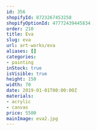 ```yaml
---
id: 356
shopifyId: 8723267453258
shopifyOptionId: 47772439445834
order: 210
title: Eva
slug: eva
url: art-works/eva
aliases: []
categories:
- painting
inStock: true
isVisible: true
height: 150
width: 70
date: 2019-01-01T00:00:00Z
materials:
- acrylic
- canvas
price: 5500
mainImage: eva2.jpg
---
```

